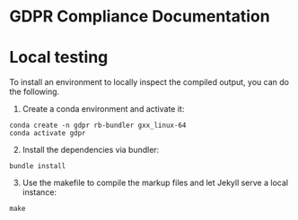 # GDPR Compliance Documentation


# Local testing
To install an environment to locally inspect the compiled output, you can do the following.

1. Create a conda environment and activate it:
```
conda create -n gdpr rb-bundler gxx_linux-64
conda activate gdpr
```

2. Install the dependencies via bundler:
```
bundle install
```

3. Use the makefile to compile the markup files and let Jekyll serve a local instance:
```
make
```


